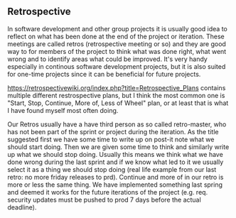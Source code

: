 ## Retrospective

In software development and other group projects it is usually good idea to reflect on what has been done at the end of the project or iteration. These meetings are called retros (retrospective meeting or so) and they are
good way to for members of the project to think what was done right, what went wrong and to identify areas what could be improved. It's very handy especially in continous software development projects, but it is also suited
for one-time projects since it can be beneficial for future projects.

https://retrospectivewiki.org/index.php?title=Retrospective_Plans contains multiple different restrospective plans, but I think the most common one is "Start, Stop, Continue, More of, Less of Wheel" plan, or at least that is
what I have found myself most often doing.

Our Retros usually have a have third person as so called retro-master, who has not been part of the sprint or project during the iteration. As the title suggested first we have some time to write up on post-it note what we
should start doing. Then we are given some time to think and similarly write up what we should stop doing. Usually this means we think what we have done wrong during the last sprint and if we know what led to it we usually
select it as a thing we should stop doing (real life example from our last retro: no more friday releases to prd). Continue and more of in our retro is more or less the same thing. We have implemented something last spring and deemed
it works for the future iterations of the project (e.g. req. security updates must be pushed to prod 7 days before the actual deadline).
